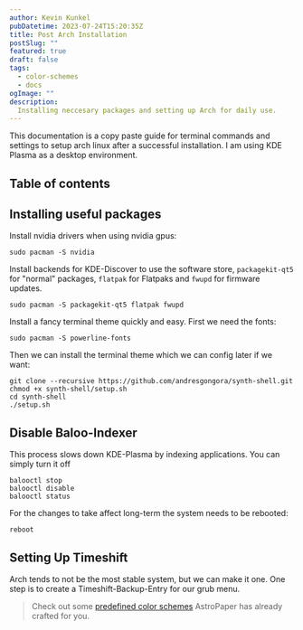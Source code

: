 ```yaml
---
author: Kevin Kunkel
pubDatetime: 2023-07-24T15:20:35Z
title: Post Arch Installation
postSlug: ""
featured: true
draft: false
tags:
  - color-schemes
  - docs
ogImage: ""
description:
  Installing neccesary packages and setting up Arch for daily use.
---
```


This documentation is a copy paste guide for terminal commands and settings to setup arch linux after a successful installation. I am using KDE Plasma as a desktop environment.
## Table of contents

## Installing useful packages

Install nvidia drivers when using nvidia gpus:

```shell
sudo pacman -S nvidia 
```

Install backends for KDE-Discover to use the software store, `packagekit-qt5` for "normal" packages, `flatpak` for Flatpaks and `fwupd` for firmware updates.

```shell
sudo pacman -S packagekit-qt5 flatpak fwupd
```
Install a fancy terminal theme quickly and easy. First we need the fonts:

```shell
sudo pacman -S powerline-fonts
```
Then we can install the terminal theme which we can config later if we want:

```shell
git clone --recursive https://github.com/andresgongora/synth-shell.git
chmod +x synth-shell/setup.sh
cd synth-shell
./setup.sh
```

## Disable Baloo-Indexer

This process slows down KDE-Plasma by indexing applications. You can simply turn it off

```shell
balooctl stop
balooctl disable
balooctl status
```

For the changes to take affect long-term the system needs to be rebooted:

```shell
reboot
```

## Setting Up Timeshift

Arch tends to not be the most stable system, but we can make it one. One step is to create a Timeshift-Backup-Entry for our grub menu.

> Check out some [predefined color schemes](https://astro-paper.pages.dev/posts/predefined-color-schemes/) AstroPaper has already crafted for you.
